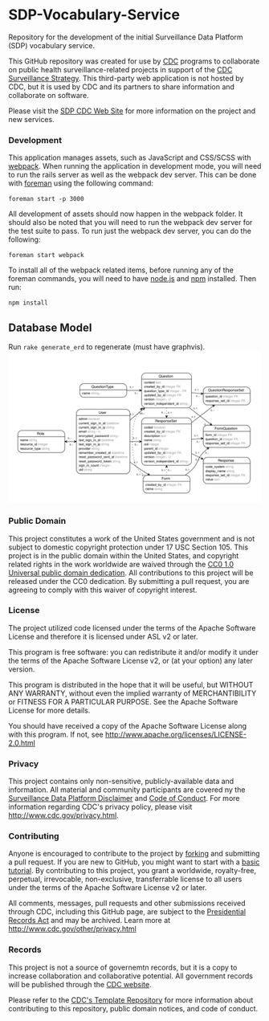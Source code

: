 # SDP-Vocabulary-Service
Repository for the development of the initial Surveillance Data Platform (SDP) vocabulary service. 

This GitHub repository was created for use by [CDC](http://www.cdc.gov) programs to collaborate on public health surveillance-related projects in support of the [CDC Surveillance Strategy](http://www.cdc.gov/surveillance). This third-party web application is not hosted by CDC, but it is used by CDC and its partners to share information and collaborate on software.

Please visit the [SDP CDC Web Site](http://www.cdc.gov/sdp) for more information on the project and new services.

### Development

This application manages assets, such as JavaScript and CSS/SCSS with [webpack](https://webpack.github.io/).
When running the application in development mode, you will need to run the rails server as well as the webpack
dev server. This can be done with [foreman](https://github.com/ddollar/foreman) using the following command:

    foreman start -p 3000

All development of assets should now happen in the webpack folder. It should also
be noted that you will need to run the webpack dev server for the test suite to
pass. To run just the webpack dev server, you can do the following:

    foreman start webpack

To install all of the webpack related items, before running any of the foreman commands,
you will need to have [node.js](https://nodejs.org/en/) and [npm](https://www.npmjs.com/) installed. Then run:

    npm install

## Database Model
Run `rake generate_erd` to regenerate (must have graphvis).
![Entity relationship diagram](./erd.png)

### Public Domain
This project constitutes a work of the United States government and is not subject to domestic copyright protection under 17 USC Section 105. This project is in the public domain within the United States, and copyright related rights in the work worldwide are waived through the [CC0 1.0 Universal public domain dedication](https://creativecommons.org/publicdomain/zero/1.0/). All contributions to this project will be released under the CC0 dedication. By submitting a pull request, you are agreeing to comply with this waiver of copyright interest.

### License
The project utilized code licensed under the terms of the Apache Software License and therefore it is licensed under ASL v2 or later.

This program is free software: you can redistribute it and/or modify it under the terms of the Apache Software License v2, or (at your option) any later version.

This program is distributed in the hope that it will be useful, but WITHOUT ANY WARRANTY, without even the implied warranty of MERCHANTIBILITY or FITNESS FOR A PARTICULAR PURPOSE. See the Apache Software License for more details.

You should have received a copy of the Apache Software License along with this program. If not, see http://www.apache.org/licenses/LICENSE-2.0.html

### Privacy
This project contains only non-sensitive, publicly-available data and information. All material and community participants are covered ny the [Surveillance Data Platform Disclaimer](https://github.com/CDCgov/template/blob/master/DISCLAIMER.md) and [Code of Conduct](https://github.com/CDCgov/template/blob/master/code-of-conduct.md). For more information regarding CDC's privacy policy, please visit http://www.cdc.gov/privacy.html.

### Contributing
Anyone is encouraged to contribute to the project by [forking](https://help.github.com/articles/fork-a-repo) and submitting a pull request. If you are new to GitHub, you might want to start with a [basic tutorial](https://help.github.com/articles/set-up-git). By contributing to this project, you grant a worldwide, royalty-free, perpetual, irrevocable, non-exclusive, transferrable license to all users under the terms of the Apache Software License v2 or later.

All comments, messages, pull requests and other submissions received through CDC, including this GitHub page, are subject to the [Presidential Records Act](http://www.archives.gov/about/laws/presidential-records.html) and may be archived. Learn more at http://www.cdc.gov/other/privacy.html

### Records
This project is not a source of governemtn records, but it is a copy to increase collaboration and collaborative potential. All government records will be published through the [CDC website](http://www.cdc.gov).

Please refer to the [CDC's Template Repository](https://github.com/CDCgov/template) for more information about contributing to this repository, public domain notices, and code of conduct.
